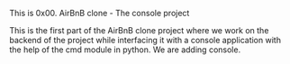 This is 0x00. AirBnB clone - The console project

This is the first part of the AirBnB clone project where we work on the backend of the project while interfacing it with a console application with the help of the cmd module in python.
We are adding console.
